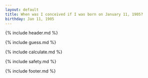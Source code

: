 ```yaml
---
layout: default
title: When was I conceived if I was born on January 11, 1905?
birthday: Jan 11, 1905
---
```


{% include header.md %}

{% include guess.md %}

{% include calculate.md %}

{% include safety.md %}

{% include footer.md %}



